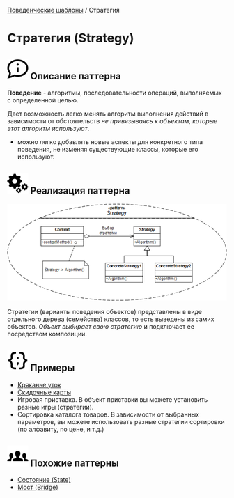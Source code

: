 [Поведенческие шаблоны](../#readme) / Стратегия

# Стратегия (Strategy)

## ![](../../ui/info.svg) Описание паттерна

**Поведение** - алгоритмы, последовательности операций, выполняемых с определенной целью.

Дает возможность легко менять алгоритм выполнения действий в зависимости от обстоятельств _не привязываясь к объектам, которые этот алгоритм используют_.

- можно легко добавлять новые аспекты для конкретного типа поведения, не изменяя существующие классы, которые его используют.

## ![](../../ui/gear.svg) Реализация паттерна

![Схема паттерна Команда](./scheme/scheme.PNG)

Стратегии (варианты поведения объектов) представлены в виде отдельного дерева (семейства) классов, то есть выведены из самих объектов. _Объект выбирает свою стратегию_ и подключает ее посредством композиции.

## ![](../../ui/code.svg) Примеры

- [Кряканье уток](./ducks#readme)
- [Скидочные карты](./discount#readme)
- Игровая приставка. В объект приставки вы можете установить разные игры (стратегии).
- Сортировка каталога товаров. В зависимости от выбранных параметров, вы можете использовать разные стратегии сортировки (по алфавиту, по цене, и т.д.)

## ![](../../ui/twins.svg) Похожие паттерны

- [Состояние (State)](./state#readme)
- [Мост (Bridge)](../structural/bridge#readme)
